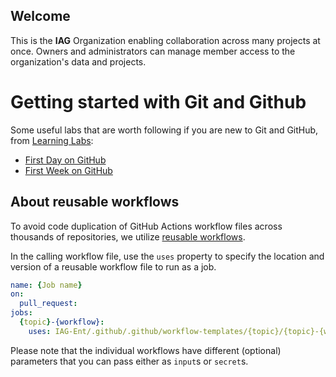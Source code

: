 ## Welcome

This is the **IAG** Organization enabling collaboration across many projects at once. Owners and administrators can manage member access to the organization's data and projects.

# Getting started with Git and Github

Some useful labs that are worth following if you are new to Git and GitHub, from [Learning Labs](https://lab.github.com/):

- [First Day on GitHub](https://skills.github.com/#first-day-on-github)
- [First Week on GitHub](https://skills.github.com/#first-week-on-github)

## About reusable workflows

To avoid code duplication of GitHub Actions workflow files across thousands of repositories, we
utilize [reusable workflows](https://docs.github.com/en/actions/using-workflows/reusing-workflows).

In the calling workflow file, use the `uses` property to specify the location and version of a
reusable workflow file to run as a job.

```yml
name: {Job name}
on:
  pull_request:
jobs:
  {topic}-{workflow}:
    uses: IAG-Ent/.github/.github/workflow-templates/{topic}/{topic}-{workflow}.yml@main
```

Please note that the individual workflows have different (optional) parameters that you can pass
either as `input`s or `secret`s. 
